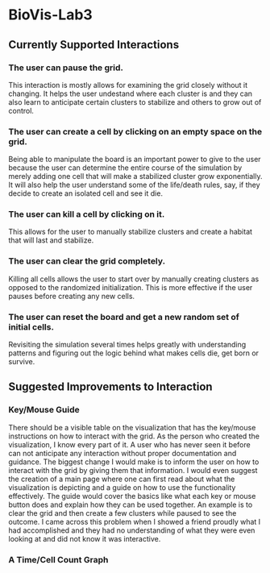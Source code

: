 # BioVis-Lab3

## Currently Supported Interactions
### The user can pause the grid.
   This interaction is mostly allows for examining the grid closely without it changing. It helps the user undestand where each cluster is and they can also learn to anticipate certain clusters to stabilize and others to grow out of control.
   
### The user can create a cell by clicking on an empty space on the grid.
  
  Being able to manipulate the board is an important power to give to the user because the user can determine the entire course of the simulation by merely adding one cell that will make a stabilized cluster grow exponentially. It will also help the user understand some of the life/death rules, say, if they decide to create an isolated cell and see it die.
  
### The user can kill a cell by clicking on it.
  
  This allows for the user to manually stabilize clusters and create a habitat that will last and stabilize.
  
### The user can clear the grid completely.
 
  Killing all cells allows the user to start over by manually creating clusters as opposed to the randomized initialization. This is more effective if the user pauses before creating any new cells.
  
### The user can reset the board and get a new random set of initial cells.
 
  Revisiting the simulation several times helps greatly with understanding patterns and figuring out the logic behind what makes cells die, get born or survive. 
  
## Suggested Improvements to Interaction
### Key/Mouse Guide
There should be a visible table on the visualization that has the key/mouse instructions on how to interact with the grid.
As the person who created the visualization, I know every part of it. A user who has never seen it before can not anticipate any interaction without proper documentation and guidance. The biggest change I would make is to inform the user on how to interact with the grid by giving them that information. I would even suggest the creation of a main page where one can first read about what the visualization is depicting and a guide on how to use the functionality effectively. The guide would cover the basics like what each key or mouse button does and explain how they can be used together. An example is to clear the grid and then create a few clusters while paused to see the outcome. I came across this problem when I showed a friend proudly what I had accomplished and they had no understanding of what they were even looking at and did not know it was interactive.
### A Time/Cell Count Graph
